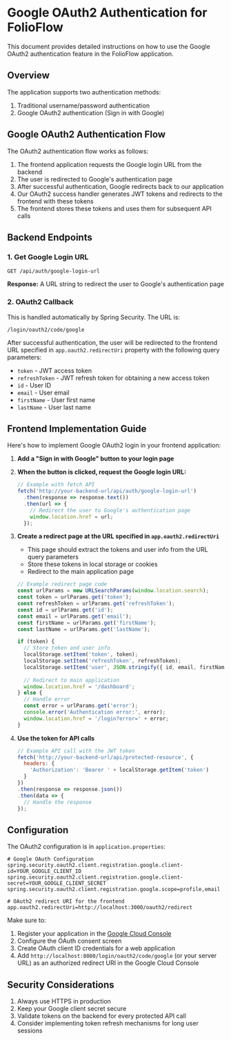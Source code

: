 # Google OAuth2 Authentication for FolioFlow

This document provides detailed instructions on how to use the Google OAuth2 authentication feature in the FolioFlow application.

## Overview

The application supports two authentication methods:
1. Traditional username/password authentication
2. Google OAuth2 authentication (Sign in with Google)

## Google OAuth2 Authentication Flow

The OAuth2 authentication flow works as follows:

1. The frontend application requests the Google login URL from the backend
2. The user is redirected to Google's authentication page
3. After successful authentication, Google redirects back to our application
4. Our OAuth2 success handler generates JWT tokens and redirects to the frontend with these tokens
5. The frontend stores these tokens and uses them for subsequent API calls

## Backend Endpoints

### 1. Get Google Login URL

```
GET /api/auth/google-login-url
```

**Response:** A URL string to redirect the user to Google's authentication page

### 2. OAuth2 Callback

This is handled automatically by Spring Security. The URL is:

```
/login/oauth2/code/google
```

After successful authentication, the user will be redirected to the frontend URL specified in `app.oauth2.redirectUri` property with the following query parameters:
- `token` - JWT access token
- `refreshToken` - JWT refresh token for obtaining a new access token
- `id` - User ID
- `email` - User email
- `firstName` - User first name
- `lastName` - User last name

## Frontend Implementation Guide

Here's how to implement Google OAuth2 login in your frontend application:

1. **Add a "Sign in with Google" button to your login page**

2. **When the button is clicked, request the Google login URL:**
   ```javascript
   // Example with fetch API
   fetch('http://your-backend-url/api/auth/google-login-url')
     .then(response => response.text())
     .then(url => {
       // Redirect the user to Google's authentication page
       window.location.href = url;
     });
   ```

3. **Create a redirect page at the URL specified in `app.oauth2.redirectUri`**
   - This page should extract the tokens and user info from the URL query parameters
   - Store these tokens in local storage or cookies
   - Redirect to the main application page

   ```javascript
   // Example redirect page code
   const urlParams = new URLSearchParams(window.location.search);
   const token = urlParams.get('token');
   const refreshToken = urlParams.get('refreshToken');
   const id = urlParams.get('id');
   const email = urlParams.get('email');
   const firstName = urlParams.get('firstName');
   const lastName = urlParams.get('lastName');
   
   if (token) {
     // Store token and user info
     localStorage.setItem('token', token);
     localStorage.setItem('refreshToken', refreshToken);
     localStorage.setItem('user', JSON.stringify({ id, email, firstName, lastName }));
     
     // Redirect to main application
     window.location.href = '/dashboard';
   } else {
     // Handle error
     const error = urlParams.get('error');
     console.error('Authentication error:', error);
     window.location.href = '/login?error=' + error;
   }
   ```

4. **Use the token for API calls**
   ```javascript
   // Example API call with the JWT token
   fetch('http://your-backend-url/api/protected-resource', {
     headers: {
       'Authorization': 'Bearer ' + localStorage.getItem('token')
     }
   })
   .then(response => response.json())
   .then(data => {
     // Handle the response
   });
   ```

## Configuration

The OAuth2 configuration is in `application.properties`:

```properties
# Google OAuth Configuration
spring.security.oauth2.client.registration.google.client-id=YOUR_GOOGLE_CLIENT_ID
spring.security.oauth2.client.registration.google.client-secret=YOUR_GOOGLE_CLIENT_SECRET
spring.security.oauth2.client.registration.google.scope=profile,email

# OAuth2 redirect URI for the frontend
app.oauth2.redirectUri=http://localhost:3000/oauth2/redirect
```

Make sure to:
1. Register your application in the [Google Cloud Console](https://console.cloud.google.com/)
2. Configure the OAuth consent screen
3. Create OAuth client ID credentials for a web application
4. Add `http://localhost:8080/login/oauth2/code/google` (or your server URL) as an authorized redirect URI in the Google Cloud Console

## Security Considerations

1. Always use HTTPS in production
2. Keep your Google client secret secure
3. Validate tokens on the backend for every protected API call
4. Consider implementing token refresh mechanisms for long user sessions 